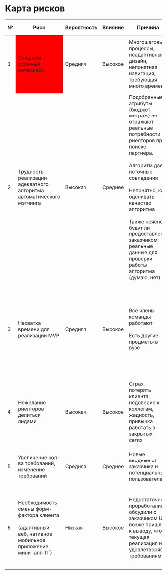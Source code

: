 # Карта рисков

<table>
  <thead>
    <tr>
      <th>№</th>
      <th>Риск</th>
      <th>Вероятность</th>
      <th>Влияние</th>
      <th>Причина</th>
      <th>Последствия</th>
      <th>Мероприятия по минимизации</th>
    </tr>
  </thead>
  <tbody>
    <tr>
      <td>1</td>
      <td style="background-color: red">Слишком сложный интерфейс</td>
      <td>Средняя</td>
      <td>Высокое</td>
      <td>
        Многошаговые процессы, неадаптивный дизайн, непонятная навигация,
        требующая много времени
      </td>
      <td>
        Отказ от использования целевой аудиторией, которая ценит скорость и
        простоту, низкая активность
      </td>
      <td>
        Обсуждение макетов UI с заказчиком <br /><br />
        UX-тестирование с потенциальными пользователями
      </td>
    </tr>
    <tr>
      <td>2</td>
      <td>
        Трудность реализации адекватного алгоритма автоматического мэтчинга
      </td>
      <td>Высокая</td>
      <td>Среднее</td>
      <td>
        Подобранные атрибуты (бюджет, метраж) не отражают реальные потребности
        риелторов при поиске партнера.<br /><br />
        Алгоритм дает неточные совпадения<br /><br />
        Непонятно, как оценивать качество алгоритма<br /><br />
        Также неясно, будут ли предоставлены заказчиком реальные данные для
        проверки работы алгоритма (думаю, нет)
      </td>
      <td>
        Низкое качество мэтчей, разочарование пользователей, отток с платформы
        <br />
        Также некачественный мэтчинг будет не очень хорошо смотреться на защите
      </td>
      <td>
        Проанализировать возможные варианты реализации мэтчинга <br /><br />
        Выбрать 2 варианта реализации: 1 целевой, 1 более простой запасной<br /><br />
        Начать работу над мэтчингом как можно раньше <br /><br />
        Попытаться получить данные от заказчика
      </td>
    </tr>
    <tr>
      <td>3</td>
      <td>Нехватка времени для реализации MVP</td>
      <td>Средняя</td>
      <td>Высокое</td>
      <td>
        Все члены команды работают<br /><br />
        Есть другие предметы в вузе
      </td>
      <td>Провал проекта</td>
      <td>
        Грамотное распределение задач<br /><br />
        Включение в MVP только действительно необходимых фич<br /><br />
        Сначала делаем наивную реализацию мэтчинга, потом беремся за более
        сложную
      </td>
    </tr>
    <tr>
      <td>4</td>
      <td>Нежелание риелторов делиться лидами</td>
      <td>Высокая</td>
      <td>Высокое</td>
      <td>
        Страх потерять клиента, недоверие к коллегам, жадность, привычка
        работать в закрытых сетях
      </td>
      <td>
        Пустая платформа без достаточного количества предложений, провал проекта
      </td>
      <td>
        Запуск с пилотными лояльными агентствами<br /><br />
        Четкая коммуникация выгоды: чаще и больше сделок, даже с учетом дележки
      </td>
    </tr>
    <tr>
      <td>5</td>
      <td>Увеличение кол-ва требований, изменение требований</td>
      <td>Средняя</td>
      <td>Среднее</td>
      <td>Новые вводные от заказчика и потенциальных пользователей</td>
      <td>Необходимость переписывать код, возможен аффект на архитектуру</td>
      <td>
        Регулярные синки с заказчиком<br /><br />
        Чистая архитектура в коде
      </td>
    </tr>
    <tr>
      <td>6</td>
      <td>
        Необходимость смены форм-фактора клиента <br /><br />
        (адаптивный веб, нативное мобильное приложение, мини-апп ТГ)
      </td>
      <td>Низкая</td>
      <td>Высокое</td>
      <td>
        Недостаточно проработали/обсудили с заказчиком UI, позже пришли к
        выводу, что текущая реализация не удовлетворяет требованиям
      </td>
      <td>
        Необходимость полностью переписывать клиент <br /><br />
        Также, от выбранного формата может зависеть и бэкенд - например, если мы
        выберем мини-апп ТГ
      </td>
      <td>
        Проанализировать возможные варианты UI, выбрать наиболее подходящий
        <br />
        Подготовить минимальные макеты, обсудить их с заказчиком
      </td>
    </tr>
  </tbody>
</table>
